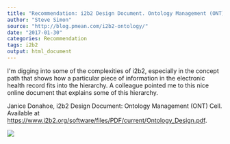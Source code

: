 ```yaml
---
title: "Recommendation: i2b2 Design Document. Ontology Management (ONT) Cell"
author: "Steve Simon"
source: "http://blog.pmean.com/i2b2-ontology/"
date: "2017-01-30"
categories: Recommendation
tags: i2b2
output: html_document
---
```


I'm digging into some of the complexities of i2b2, especially in the
concept path that shows how a particular piece of information in the
electronic health record fits into the hierarchy. A colleague pointed me
to this nice online document that explains some of this
hierarchy.

<!---More--->

Janice Donahoe, i2b2 Design Document: Ontology Management (ONT) Cell.
Available at
<https://www.i2b2.org/software/files/PDF/current/Ontology_Design.pdf>.

![](http://www.pmean.com/images/images/17/i2b2-ontology01.png)




